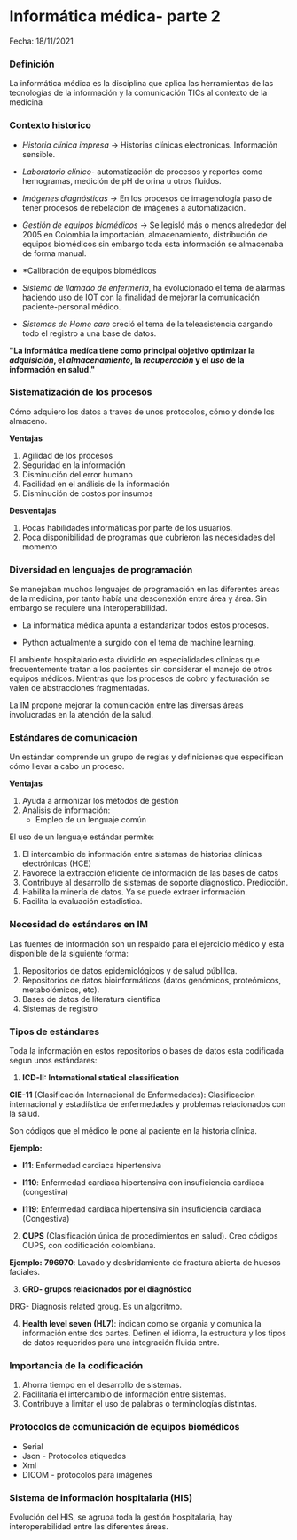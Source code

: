 # Informática médica- parte 2

Fecha: 18/11/2021

### Definición 

La informática médica es la disciplina que aplica las herramientas de las tecnologías de la información y la comunicación TICs al contexto de la medicina 

### Contexto historico
* *Historia clínica impresa* -> Historias clínicas electronicas. Información sensible. 

* *Laboratorio clínico*- automatización de procesos y reportes como hemogramas, medición de pH de orina u otros fluidos. 

* *Imágenes diagnósticas* -> En los procesos de imagenología paso de tener procesos de rebelación de imágenes a automatización.

* *Gestión de equipos biomédicos* -> Se legisló más o menos alrededor del 2005 en Colombia la importación, almacenamiento, distribución de equipos biomédicos sin embargo toda esta información se almacenaba de forma manual.

* *Calibración de equipos biomédicos

* *Sistema de llamado de enfermería*, ha evolucionado el tema de alarmas haciendo uso de IOT con la finalidad de mejorar la comunicación paciente-personal médico.

* *Sistemas de Home care* creció el tema de la teleasistencia cargando todo el registro a una base de datos. 

**"La informática medíca tiene como principal objetivo optimizar la *adquisición*, el *almacenamiento*, la *recuperación* y el *uso* de la información en salud."**

### Sistematización de los procesos 

Cómo adquiero los datos a traves de unos protocolos, cómo y dónde los almaceno. 

**Ventajas**
1. Agilidad de los procesos
2. Seguridad en la información
3. Disminución del error humano 
4. Facilidad en el análisis de la información
5. Disminución de costos por insumos

**Desventajas**
1. Pocas habilidades informáticas por parte de los usuarios.
2. Poca disponibilidad de programas que cubrieron las necesidades del momento 

### Diversidad en lenguajes de programación

Se manejaban muchos lenguajes de programación en las diferentes áreas de la medicina, por tanto había una desconexión entre área y área. Sin embargo se requiere una interoperabilidad.

* La informática médica apunta a estandarizar todos estos procesos. 

* Python actualmente a surgido con el tema de machine learning. 

El ambiente hospitalario esta dividido en especialidades clínicas que frecuentemente tratan a los pacientes sin considerar el manejo de otros equipos médicos. Mientras que los procesos de cobro y facturación se valen de abstracciones fragmentadas.

La IM propone mejorar la comunicación entre las diversas áreas involucradas en la atención de la salud. 

### Estándares de comunicación

Un estándar comprende un grupo de reglas y definiciones que especifican cómo llevar a cabo un proceso. 

**Ventajas**
1. Ayuda a armonizar los métodos de gestión
2. Análisis de información:
    - Empleo de un lenguaje común

El uso de un lenguaje estándar permite:
1. El intercambio de información entre sistemas de historias clínicas electrónicas (HCE)
2. Favorece la extracción eficiente de información de las bases de datos
3. Contribuye al desarrollo de sistemas de soporte diagnóstico. Predicción.
4. Habilita la minería de datos. Ya se puede extraer información.
5. Facilita la evaluación estadística.

### Necesidad de estándares en IM

Las fuentes de información son un respaldo para el ejercicio médico y esta disponible de la siguiente forma:

1. Repositorios de datos epidemiológicos y de salud públilca. 
2. Repositorios de datos bioinformáticos (datos genómicos, proteómicos, metabolómicos, etc).
3. Bases de datos de literatura cientifica
4. Sistemas de registro 

### Tipos de estándares

Toda la información en estos repositorios o bases de datos esta codificada segun unos estándares: 
1. **ICD-II: International statical classification**

**CIE-11** (Clasificación Internacional de Enfermedades): Clasificacion internacional y estadiística de enfermedades y problemas relacionados con la salud.

Son códigos que el médico le pone al paciente en la historia clínica. 

**Ejemplo:**
- **I11**: Enfermedad cardiaca hipertensiva

- **I110**: Enfermedad cardiaca hipertensiva con insuficiencia cardiaca (congestiva)

- **I119**: Enfermedad cardiaca hipertensiva sin insuficiencia cardiaca (Congestiva)

2. **CUPS** (Clasificación única de procedimientos en salud). Creo códigos CUPS, con codificación colombiana. 

**Ejemplo:**
**796970**: Lavado y desbridamiento de fractura abierta de huesos faciales. 

3. **GRD- grupos relacionados por el diagnóstico**

DRG- Diagnosis related groug. Es un algoritmo. 

4. **Health level seven (HL7)**: indican como se organia y comunica la información entre dos partes. Definen el idioma, la estructura y los tipos de datos requeridos para una integración fluida entre. 

### Importancia de la codificación

1. Ahorra tiempo en el desarrollo de sistemas.
2. Facilitaría el intercambio de información entre sistemas.
3. Contribuye a limitar el uso de palabras o terminologías distintas.

### Protocolos de comunicación de equipos biomédicos

* Serial
* Json - Protocolos etiquedos
* Xml
* DICOM - protocolos para imágenes

### Sistema de información hospitalaria (HIS)
Evolución del HIS, se agrupa toda la gestión hospitalaria, hay interoperabilidad entre las diferentes áreas. 


